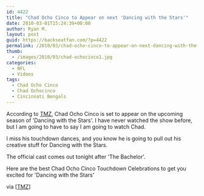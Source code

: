 ```yaml
---
id: 4422
title: "Chad Ocho Cinco to Appear on next 'Dancing with the Stars'"
date: 2010-03-01T15:24:39+00:00
author: Ryan M.
layout: post
guid: https://backseatfan.com/?p=4422
permalink: /2010/03/chad-ocho-cinco-to-appear-on-next-dancing-with-the-stars/
thumb:
  - /images/2010/03/chad-ochocinco1.jpg
categories:
  - NFL
  - Videos
tags:
  - Chad Ocho Cinco
  - Chad Ochocinco
  - Cincinnati Bengals
---
```


<div class="entry">
  <p>
    According to <a href="https://www.tmz.com/2010/03/01/dancing-scores-td-with-chad-ochocinco/">TMZ</a>, Chad Ocho Cinco is set to appear on the upcoming season of 'Dancing with the Stars'. I have never watched the show before, but I am going to have to say I am going to watch Chad.
  </p>

  <p>
    I miss his touchdown dances, and you know he is going to pull out his creative stuff for Dancing with the Stars.
  </p>

  <p>
    The official cast comes out tonight after 'The Bachelor'.
  </p>

  <p>
    Here are the best Chad Ocho Cinco Touchdown Celebrations to get you excited for 'Dancing with the Stars'
  </p>

  <p>
  </p>

  <p>
    via [<a href="https://www.tmz.com/2010/03/01/dancing-scores-td-with-chad-ochocinco/">TMZ</a>]
  </p>
</div>
